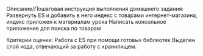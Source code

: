Описание/Пошаговая инструкция выполнения домашнего задания:
Развернуть ES и добавить в него индекс с товарами интернет-магазина, индекс приложен к материалам урока
Написать консольное приложение для поиска по товарам

Критерии оценки:
Работа c ES при помощи готовых библиотек
Выделен слой кода, отвечающий за работу с хранилищем.
